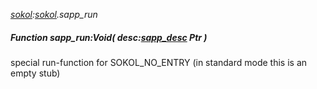 _[sokol](../../modules/sokol/sokol-module.md):[sokol](../../modules/sokol/sokol-module.md).sapp\_run_
##### Function sapp\_run:Void( desc:[sapp_desc](../../modules/sokol/sokol-sapp_desc.md) Ptr )
special run-function for SOKOL_NO_ENTRY (in standard mode this is an empty stub)
